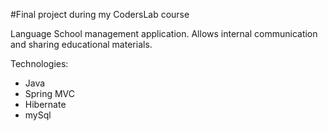 #Final project during my CodersLab course

Language School management application.
Allows internal communication and sharing educational materials.

Technologies:
* Java
* Spring MVC
* Hibernate
* mySql
